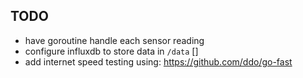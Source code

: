 ## TODO
* have goroutine handle each sensor reading
* configure influxdb to store data in `/data` []
* add internet speed testing using: https://github.com/ddo/go-fast
